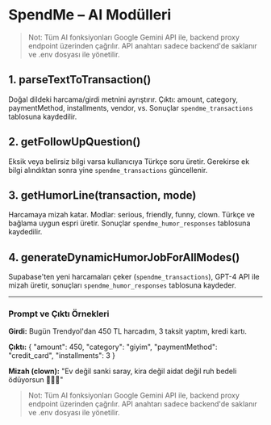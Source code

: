 # SpendMe – AI Modülleri

> Not: Tüm AI fonksiyonları Google Gemini API ile, backend proxy endpoint üzerinden çağrılır. API anahtarı sadece backend'de saklanır ve .env dosyası ile yönetilir.

## 1. parseTextToTransaction()
Doğal dildeki harcama/girdi metnini ayrıştırır. Çıktı: amount, category, paymentMethod, installments, vendor, vs. Sonuçlar `spendme_transactions` tablosuna kaydedilir.

## 2. getFollowUpQuestion()
Eksik veya belirsiz bilgi varsa kullanıcıya Türkçe soru üretir. Gerekirse ek bilgi alındıktan sonra yine `spendme_transactions` güncellenir.

## 3. getHumorLine(transaction, mode)
Harcamaya mizah katar. Modlar: serious, friendly, funny, clown. Türkçe ve bağlama uygun espri üretir. Sonuçlar `spendme_humor_responses` tablosuna kaydedilir.

## 4. generateDynamicHumorJobForAllModes()
Supabase'ten yeni harcamaları çeker (`spendme_transactions`), GPT-4 API ile mizah üretir, sonuçları `spendme_humor_responses` tablosuna kaydeder.

---

### Prompt ve Çıktı Örnekleri

**Girdi:**
Bugün Trendyol'dan 450 TL harcadım, 3 taksit yaptım, kredi kartı.

**Çıktı:**
{
  "amount": 450,
  "category": "giyim",
  "paymentMethod": "credit_card",
  "installments": 3
}

**Mizah (clown):**
"Ev değil sanki saray, kira değil aidat değil ruh bedeli ödüyorsun 😵‍💫🏰"

> Not: Tüm AI fonksiyonları Google Gemini API ile, backend proxy endpoint üzerinden çağrılır. API anahtarı sadece backend'de saklanır ve .env dosyası ile yönetilir. 